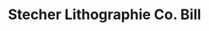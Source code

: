 ---
doi: 10.7916/D8P289CM
date_other: '1912'
date_other_textual: '1912'
form: printed ephemera
genre:
- Invoices
name:
- Stecher Lithographie Co
object_in_context_url: https://biggert.cul.columbia.edu/items/view/ave_biggert_01920
subject_hierarchical_geographic:
- Rochester, New York, United States
subject_name:
- Stecher Lithographie Co
title: Stecher Lithographie Co. Bill
sort_title: Stecher Lithographie Co. Bill
call_number: ave_biggert_01920
coordinates:
- 43.16555555555556,-77.61138888888888
pid: ave_biggert_01920
identifiers: ave_biggert_01920
thumbnail: https://derivativo-2.library.columbia.edu/iiif/2/ldpd:490678/full/!256,256/0/native.jpg
permalink: "/items/ave_biggert_01920/"
layout: iiif-image-page
---